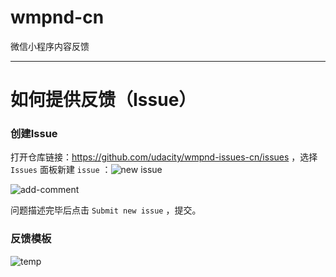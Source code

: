 # wmpnd-cn
微信小程序内容反馈

---

# 如何提供反馈（Issue）

### 创建Issue

打开仓库链接：https://github.com/udacity/wmpnd-issues-cn/issues ，选择 `Issues` 面板新建 `issue` ：![new issue](https://raw.githubusercontent.com/udacity/fend-issues-zh/master/beta-test/new-issue.png)



![add-comment](https://raw.githubusercontent.com/udacity/fend-issues-zh/master/beta-test/add-comment.png)



问题描述完毕后点击 `Submit new issue` ，提交。



### 反馈模板

![temp](https://raw.githubusercontent.com/udacity/fend-issues-zh/master/beta-test/temp.png)


